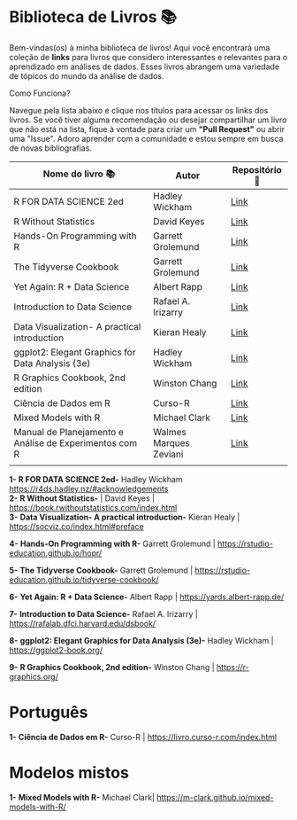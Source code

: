 
# Biblioteca de Livros 📚

Bem-vindas(os) à minha biblioteca de livros! Aqui você encontrará uma coleção de **links** para livros que considero interessantes e relevantes para o aprendizado em análises de dados. Esses livros abrangem uma variedade de tópicos do mundo da análise de dados.

Como Funciona?

Navegue pela lista abaixo e clique nos títulos para acessar os links dos livros. Se você tiver alguma recomendação ou desejar compartilhar um livro que não está na lista, fique à vontade para criar um **"Pull Request"** ou abrir uma "Issue". Adoro aprender com a comunidade e estou sempre em busca de novas bibliografias.

| **Nome do livro 📚**                                   | Autor                  | Repositório 🔎                                                  |
|-------------------------------|----------------------|------------------|
| R FOR DATA SCIENCE 2ed                                 | Hadley Wickham         | [Link](https://r4ds.hadley.nz/#acknowledgements)                |
| R Without Statistics                                   | David Keyes            | [Link](https://book.rwithoutstatistics.com/index.html)          |
| Hands-On Programming with R                            | Garrett Grolemund      | [Link](https://rstudio-education.github.io/hopr/)               |
| The Tidyverse Cookbook                                 | Garrett Grolemund      | [Link](https://rstudio-education.github.io/tidyverse-cookbook/) |
| Yet Again: R + Data Science                            | Albert Rapp            | [Link](https://yards.albert-rapp.de/)                           |
| Introduction to Data Science                           | Rafael A. Irizarry     | [Link](https://rafalab.dfci.harvard.edu/dsbook/)                |
| Data Visualization- A practical introduction           | Kieran Healy           | [Link](https://socviz.co/index.html#preface)                    |
| ggplot2: Elegant Graphics for Data Analysis (3e)       | Hadley Wickham         | [Link](https://ggplot2-book.org/)                               |
| R Graphics Cookbook, 2nd edition                       |  Winston Chang         | [Link](https://r-graphics.org/)                                 |
| Ciência de Dados em R                                  | Curso-R                | [Link](https://livro.curso-r.com/index.html)                    |
| Mixed Models with R                                    | Michael Clark          | [Link](https://livro.curso-r.com/index.html)                    |
| Manual de Planejamento e Análise de Experimentos com R | Walmes Marques Zeviani | [Link](http://leg.ufpr.br/~walmes/mpaer/index.html)             |
|                                                        |                  















**1-** **R FOR DATA SCIENCE 2ed-** Hadley Wickham https://r4ds.hadley.nz/#acknowledgements      
**2-** **R Without Statistics-** | David Keyes | https://book.rwithoutstatistics.com/index.html                           
**3-** **Data Visualization- A practical introduction-** Kieran Healy | https://socviz.co/index.html#preface

**4-** **Hands-On Programming with R-** Garrett Grolemund | https://rstudio-education.github.io/hopr/

**5-** **The Tidyverse Cookbook-** Garrett Grolemund | https://rstudio-education.github.io/tidyverse-cookbook/

**6-** **Yet Again: R + Data Science-** Albert Rapp | https://yards.albert-rapp.de/

**7-** **Introduction to Data Science-** Rafael A. Irizarry | https://rafalab.dfci.harvard.edu/dsbook/

**8-** **ggplot2: Elegant Graphics for Data Analysis (3e)-**  Hadley Wickham | https://ggplot2-book.org/

**9-** **R Graphics Cookbook, 2nd edition-** Winston Chang | https://r-graphics.org/

# Português
**1-** **Ciência de Dados em R-** Curso-R | https://livro.curso-r.com/index.html

# Modelos mistos
**1-** **Mixed Models with R-** Michael Clark| https://m-clark.github.io/mixed-models-with-R/


